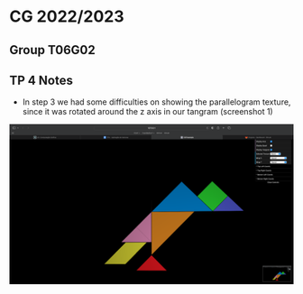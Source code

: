 # CG 2022/2023

## Group T06G02

## TP 4 Notes

- In step 3 we had some difficulties on showing the parallelogram texture, since it was rotated around the z axis in our tangram (screenshot 1)

![Screenshot 1](screenshots/cg-t06g02-tp4-1.png)